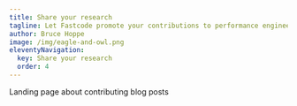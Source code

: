 ```yaml
---
title: Share your research
tagline: Let Fastcode promote your contributions to performance engineering.
author: Bruce Hoppe
image: /img/eagle-and-owl.png
eleventyNavigation:
  key: Share your research
  order: 4
---
```


Landing page about contributing blog posts